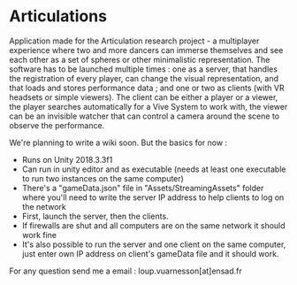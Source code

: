 # Articulations

Application made for the Articulation research project - a multiplayer experience where two and more dancers can immerse themselves
and see each other as a set of spheres or other minimalistic representation.
The software has to be launched multiple times : one as a server, that handles the registration of every player, can change the visual representation, and that loads and stores performance data ; and one or two as clients (with VR headsets or simple viewers).
The client can be either a player or a viewer, the player searches automatically for a Vive System to work with, the viewer can be
an invisible watcher that can control a camera around the scene to observe the performance.

We're planning to write a wiki soon. But the basics for now :

- Runs on Unity 2018.3.3f1
- Can run in unity editor and as executable (needs at least one executable to run two instances on the same computer)
- There's a "gameData.json" file in "Assets/StreamingAssets" folder  where you'll need to write the server IP address to help clients to log on the network
- First, launch the server, then the clients.
- If firewalls are shut and all computers are on the same network it should work fine
- It's also possible to run the server and one client on the same computer, just enter own IP address on client's gameData file and it should work.


For any question send me a email : loup.vuarnesson[at]ensad.fr
